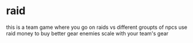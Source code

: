 # raid

this is a team game where you go on raids vs different groupts of npcs
use raid money to buy better gear
enemies scale with your team's gear
